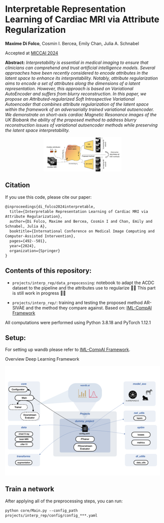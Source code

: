 # Interpretable Representation Learning of Cardiac MRI via Attribute Regularization

**Maxime Di Folco**, Cosmin I. Bercea, Emily Chan, Julia A. Schnabel

Accepted at [MICCAI 2024](https://conferences.miccai.org/2024/en/)

**Abstract:** *Interpretability is essential in medical imaging to ensure that clinicians can comprehend and trust artificial intelligence models. Several approaches have been recently considered to encode attributes in the latent space to enhance its interpretability. Notably, attribute regularization aims to encode a set of attributes along the dimensions of a latent representation. However, this approach is based on Variational AutoEncoder and suffers from blurry reconstruction. In this paper, we propose an Attributed-regularized Soft Introspective Variational Autoencoder that combines attribute regularization of the latent space within the framework of an adversarially trained variational autoencoder. We demonstrate on short-axis cardiac Magnetic Resonance images of the UK Biobank the ability of the proposed method to address blurry reconstruction issues of variational autoencoder methods while preserving the latent space interpretability.*

<div style="text-align:center;" align="center">
  <img src="./overview.jpg" alt="Illustration of the framework" style="width:50%; height:auto;">
</div>


## Citation
If you use this code, please cite our paper:

```
@inproceedings{di_folco2024interpretable,
  title={Interpretable Representation Learning of Cardiac MRI via Attribute Regularization},
  author={Di Folco, Maxime and Bercea, Cosmin I and Chan, Emily and Schnabel, Julia A},
  booktitle={International Conference on Medical Image Computing and Computer-Assisted Intervention},
  pages={492--501},
  year={2024},
  organization={Springer}
}
```

## Contents of this repository:

- `projects/interp_rep/data_prepocessing`: notebook to adapt the ACDC dataset to the pipeline and the attributes use to regularize
🚧🚧 This part is still work in progress 🚧🚧

- `projects/interp_rep/`: training and testing the proposed method AR-SIVAE and the method they compare against. Based on: [IML-CompAI Framework](https://github.com/compai-lab/iml-dl) 

All computations were performed using Python 3.8.18 and PyTorch 1.12.1


## Setup:

For setting up wandb please refer to [IML-CompAI Framework](https://github.com/compai-lab/iml-dl).


Overview Deep Learning Framework

![Framework overview](./iml_dl.png)


## Train a network

After applying all of the preprocessing steps, you can run:

```
python core/Main.py --config_path projects/interp_rep/config/config_***.yaml
```
